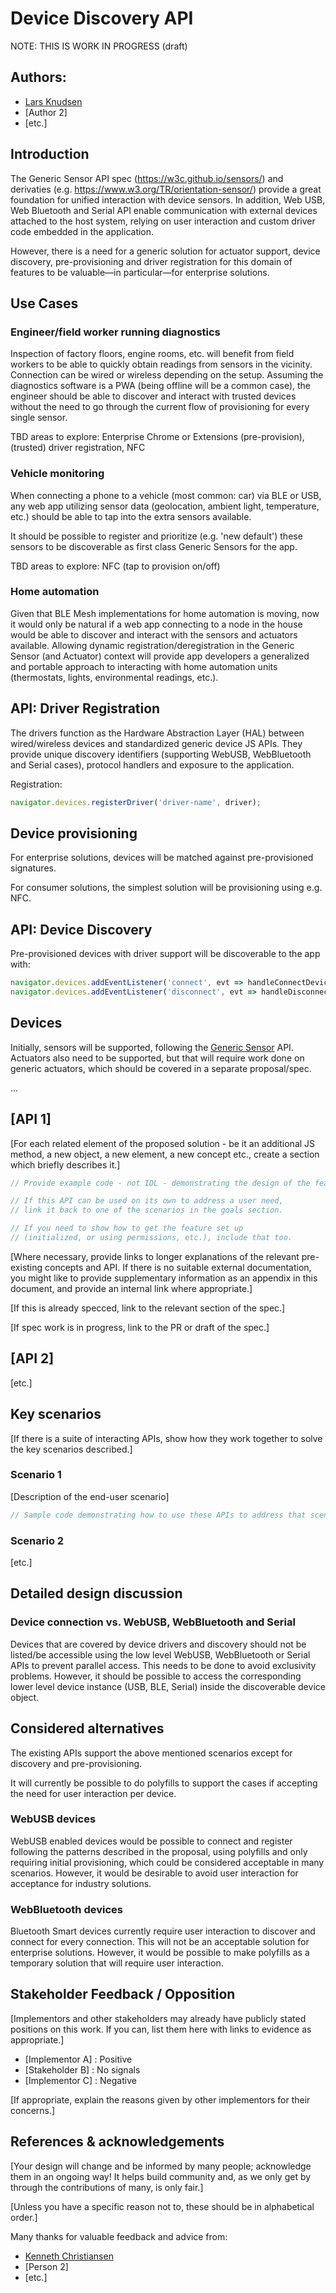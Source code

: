 # Device Discovery API

NOTE: THIS IS WORK IN PROGRESS (draft)

## Authors:

- [Lars Knudsen](https://github.com/larsgk)
- [Author 2]
- [etc.]

## Introduction

The Generic Sensor API spec (https://w3c.github.io/sensors/) and
derivaties (e.g. https://www.w3.org/TR/orientation-sensor/) provide
a great foundation for unified interaction with device sensors.
In addition, Web USB, Web Bluetooth and Serial API enable communication
with external devices attached to the host system, relying on user
interaction and custom driver code embedded in the application.

However, there is a need for a generic solution for actuator support,
device discovery, pre-provisioning and driver registration for this
domain of features to be valuable—in particular—for
enterprise solutions.

## Use Cases

### Engineer/field worker running diagnostics
Inspection of factory floors, engine rooms, etc. will benefit from
field workers to be able to quickly obtain readings from sensors in the
vicinity. Connection can be wired or wireless depending on the setup.
Assuming the diagnostics software is a PWA (being offline will be a common case),
the engineer should be able to discover and interact with trusted
devices without the need to go through the current flow of provisioning
for every single sensor.

TBD areas to explore: Enterprise Chrome or Extensions (pre-provision),
(trusted) driver registration, NFC

### Vehicle monitoring
When connecting a phone to a vehicle (most common: car) via BLE or USB,
any web app utilizing sensor data (geolocation, ambient light, temperature, etc.)
should be able to tap into the extra sensors available.

It should be possible to register and prioritize (e.g. 'new default')
these sensors to be discoverable as first class Generic Sensors for the app.

TBD areas to explore: NFC (tap to provision on/off)

### Home automation
Given that BLE Mesh implementations for home automation is moving, now it would
only be natural if a web app connecting to a node in the house would be able to
discover and interact with the sensors and actuators available.  Allowing
dynamic registration/deregistration in the Generic Sensor (and Actuator) context
will provide app developers a generalized and portable approach to interacting
with home automation units (thermostats, lights, environmental readings, etc.).

## API: Driver Registration
The drivers function as the Hardware Abstraction Layer (HAL) between wired/wireless devices and standardized
generic device JS APIs. They provide unique discovery identifiers (supporting WebUSB,
WebBluetooth and Serial cases), protocol handlers and exposure to the application.

Registration:

```js
navigator.devices.registerDriver('driver-name', driver);

```

## Device provisioning
For enterprise solutions, devices will be matched against pre-provisioned signatures.

For consumer solutions, the simplest solution will be provisioning using e.g. NFC.

## API: Device Discovery
Pre-provisioned devices with driver support will be discoverable to the app with:

```js
navigator.devices.addEventListener('connect', evt => handleConnectDevice);
navigator.devices.addEventListener('disconnect', evt => handleDisconnectDevice);
```

## Devices
Initially, sensors will be supported, following the
[Generic Sensor](https://www.w3.org/TR/generic-sensor/) API.
Actuators also need to be supported, but that will require work done on
generic actuators, which should be covered in a separate proposal/spec.

...
## [API 1]

[For each related element of the proposed solution - be it an additional JS method, a new object, a new element, a new concept etc., create a section which briefly describes it.]

```js
// Provide example code - not IDL - demonstrating the design of the feature.

// If this API can be used on its own to address a user need,
// link it back to one of the scenarios in the goals section.

// If you need to show how to get the feature set up
// (initialized, or using permissions, etc.), include that too.
```

[Where necessary, provide links to longer explanations of the relevant pre-existing concepts and API.
If there is no suitable external documentation, you might like to provide supplementary information as an appendix in this document, and provide an internal link where appropriate.]

[If this is already specced, link to the relevant section of the spec.]

[If spec work is in progress, link to the PR or draft of the spec.]

## [API 2]

[etc.]

## Key scenarios

[If there is a suite of interacting APIs, show how they work together to solve the key scenarios described.]

### Scenario 1

[Description of the end-user scenario]

```js
// Sample code demonstrating how to use these APIs to address that scenario.
```

### Scenario 2

[etc.]

## Detailed design discussion

### Device connection vs. WebUSB, WebBluetooth and Serial
Devices that are covered by device drivers and discovery should not
be listed/be accessible using the low level WebUSB, WebBluetooth or Serial APIs
to prevent parallel access. This needs to be done to avoid exclusivity problems.
However, it should be possible to access the corresponding lower level device
instance (USB, BLE, Serial) inside the discoverable device object.

## Considered alternatives
The existing APIs support the above mentioned scenarios except for
discovery and pre-provisioning.

It will currently be possible to do polyfills to support the cases
if accepting the need for user interaction per device.

### WebUSB devices
WebUSB enabled devices would be possible to connect and register
following the patterns described in the proposal, using polyfills
and only requiring initial provisioning, which could be considered
acceptable in many scenarios.  However, it would be desirable
to avoid user interaction for acceptance for industry solutions.

### WebBluetooth devices
Bluetooth Smart devices currently require user interaction to
discover and connect for every connection.  This will not be an acceptable
solution for enterprise solutions.  However, it would be possible
to make polyfills as a temporary solution that will require
user interaction.

## Stakeholder Feedback / Opposition

[Implementors and other stakeholders may already have publicly stated positions on this work. If you can, list them here with links to evidence as appropriate.]

- [Implementor A] : Positive
- [Stakeholder B] : No signals
- [Implementor C] : Negative

[If appropriate, explain the reasons given by other implementors for their concerns.]

## References & acknowledgements

[Your design will change and be informed by many people; acknowledge them in an ongoing way! It helps build community and, as we only get by through the contributions of many, is only fair.]

[Unless you have a specific reason not to, these should be in alphabetical order.]

Many thanks for valuable feedback and advice from:

- [Kenneth Christiansen](https://github.com/kenchris)
- [Person 2]
- [etc.]
